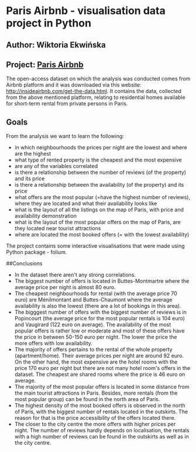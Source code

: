 
# Paris Airbnb - visualisation data project in Python 


## Author: Wiktoria Ekwińska

## Project: [Paris Airbnb](https://Vikiek.github.io/Airbnb-Paris/Airbnb_project.html)


The open-access dataset on which the analysis was conducted comes from Airbnb platform and it was downloaded via this website: http://insideairbnb.com/get-the-data.html. 
It contains the data, collected from the above mentioned platform, relating to residential homes available for short-term rental from private persons in Paris.


## Goals

From the analysis we want to learn the following:
- in which neighbourhoods the prices per night are the lowest and where are the highest 
- what type of rented property is the cheapest and the most expensive
- are any of the variables correlated
- is there a relationship between the number of reviews (of the property) and its price
- is there a relationship between the availability (of the property) and its price
- what offers are the most popular (=have the highest number of reviews), where they are located and what their availability looks like
- what is the layout of all the listings on the map of Paris, with price and availability demonstration
- what is the layout of the most popular offers on the map of Paris, are they located near tourist attractions
- where are located the most booked offers (= with the lowest availability)

The project contains some interactive visualisations that were made using Python package - folium.


##Conclusions

- In the dataset there aren't any strong correlations.
- The biggest number of offers is located in Buttes-Montmartre where the average price per night is almost 80 euro.
- The cheapest neighbourhoods for rental (with the average price 70 euro) are Ménilmontant and Buttes-Chaumont where the average availability is also the lowest (there are a lot of bookings in this area).
- The bigggest number of offers with the biggest number of reviews is in Popincourt (the average price for the most popular rentals is 104 euro) and Vaugirard (122 euro on average). The availability of the most popular offers is rather low or moderate and most of these offers have the price in between 50-150 euro per night. The lower the price the more offers with low availability.
- The majority of offers pertains to the rental of the whole property (apartment/home). Their average prices per night are around 92 euro. On the other hand, the most expensive are the hotel rooms with the price 170 euro per night but there are not many hotel room's offers in the dataset. The cheapest are shared rooms where the price is 46 euro on average.
- The majority of the most popular offers is located in some distance from the main tourist attractions in Paris. Besides, more rentals (from the most popular group) can be found in the north area of Paris.
- The highest density of the most booked offers is observed in the north of Paris, with the biggest number of rentals located in the outskirts. The reason for that is the price accessibility of the offers located there.
- The closer to the city centre the more offers with higher prices per night. The number of reviews hardly depends on localisation, the rentals with a high number of reviews can be found in the outskirts as well as in the city centre.

### 
